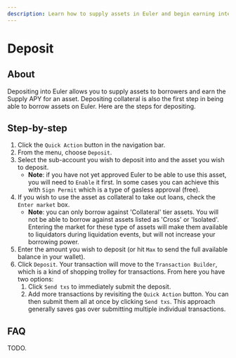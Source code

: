 ```yaml
---
description: Learn how to supply assets in Euler and begin earning interest
---
```


# Deposit

## About

Depositing into Euler allows you to supply assets to borrowers and earn the Supply APY for an asset. Depositing collateral is also the first step in being able to borrow assets on Euler. Here are the steps for depositing.

## Step-by-step

1. Click the `Quick Action` button in the navigation bar.
2. From the menu, choose `Deposit`.
3. Select the sub-account you wish to deposit into and the asset you wish to deposit.
   * **Note**: if you have not yet approved Euler to be able to use this asset, you will need to `Enable` it first. In some cases you can achieve this with `Sign Permit` which is a type of gasless approval (free).&#x20;
4. If you wish to use the asset as collateral to take out loans, check the `Enter market` box.
   * **Note**: you can only borrow against 'Collateral' tier assets. You will not be able to borrow against assets listed as 'Cross' or 'Isolated'. Entering the market for these type of assets will  make them available to liquidators during liquidation events, but will not increase your borrowing power.
5. Enter the amount you wish to deposit (or hit `Max` to send the full available balance in your wallet).
6. Click `Deposit`. Your transaction will move to the `Transaction Builder`, which is a kind of shopping trolley for transactions. From here you have two options:
   1. Click `Send txs` to immediately submit the deposit.
   2. Add more transactions by revisiting the `Quick Action` button. You can then submit them all at once by clicking `Send txs`. This approach generally saves gas over submitting multiple individual transactions.

## FAQ

TODO.
